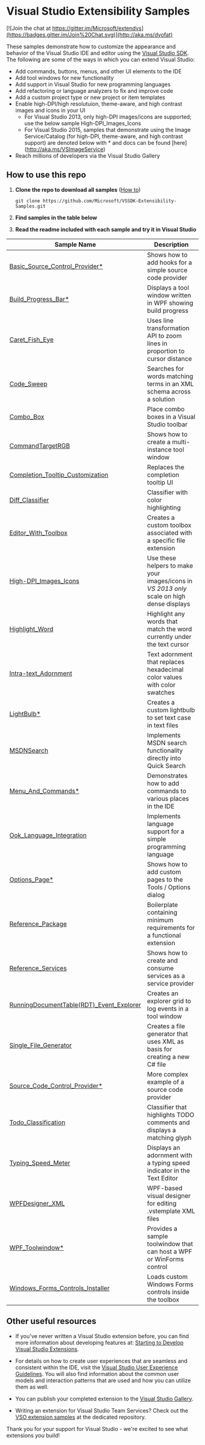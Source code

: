 # Visual Studio Extensibility Samples

[![Join the chat at https://gitter.im/Microsoft/extendvs](https://badges.gitter.im/Join%20Chat.svg)](http://aka.ms/dyofat)

These samples demonstrate how to customize the appearance and behavior of the 
Visual Studio IDE and editor using the [Visual Studio SDK](http://aka.ms/v8wgap). 
The following are some of the ways in which you can extend Visual Studio: 

* Add commands, buttons, menus, and other UI elements to the IDE
* Add tool windows for new functionality
* Add support in Visual Studio for new programming languages
* Add refactoring or language analyzers to fix and improve code
* Add a custom project type or new project or item templates
* Enable high-DPI/high resolutuion, theme-aware, and high contrast images and icons in your UI
  * For Visual Studio 2013, only high-DPI images/icons are supported; use the below sample High-DPI_Images_Icons
  * For Visual Studio 2015, samples that demonstrate using the Image Service/Catalog (for high-DPI, theme-aware, 
    and high contrast support) are denoted below with * and docs can be found [here] (http://aka.ms/VSImageService)
* Reach millions of developers via the Visual Studio Gallery

## How to use this repo

1. **Clone the repo to download all samples** ([How to](https://git-scm.com/book/en/v2/Git-Basics-Getting-a-Git-Repository#Cloning-an-Existing-Repository))

    `git clone https://github.com/Microsoft/VSSDK-Extensibility-Samples.git`
2. **Find samples in the table below**
3. **Read the readme included with each sample and try it in Visual Studio**


|                              Sample Name | Description                                                                                |
| ---------------------------------------- | ------------------------------------------------------------------------------------------ |
|           [Basic_Source_Control_Provider*](Basic_Source_Control_Provider/) | Shows how to add hooks for a simple source code provider                                   |  
|                      [Build_Progress_Bar*](Build_Progress_Bar/) | Displays a tool window written in WPF showing build progress                               |
|                           [Caret_Fish_Eye](Caret_Fish_Eye/) | Uses line transformation API to zoom lines in proportion to cursor distance                |
|                               [Code_Sweep](Code_Sweep/) | Searches for words matching terms in an XML schema across a solution                       |
|                                [Combo_Box](Combo_Box/) | Place combo boxes in a Visual Studio toolbar                                               |
|                         [CommandTargetRGB](CommandTargetRGB/) | Shows how to create a multi-instance tool window                                           |
|         [Completion_Tooltip_Customization](Completion_Tooltip_Customization/) | Replaces the completion tooltip UI                                                         |
|                          [Diff_Classifier](Diff_Classifier/) | Classifier with color highlighting                                                         |
|                      [Editor_With_Toolbox](Editor_With_Toolbox/) | Creates a custom toolbox associated with a specific file extension                         |
|                    [High-DPI_Images_Icons](High-DPI_Images_Icons/) | Use these helpers to make your images/icons in *VS 2013 only* scale on high dense displays |
|                           [Highlight_Word](Highlight_Word/) | Highlight any words that match the word currently under the text cursor                    |
|                     [Intra-text_Adornment](Intra-text_Adornment/) | Text adornment that replaces hexadecimal color values with color swatches                  |
|                               [LightBulb*](LightBulb/) | Creates a custom lightbulb to set text case in text files                                  |
|                               [MSDNSearch](MSDNSearch/) | Implements MSDN search functionality directly into Quick Search                            |
|                       [Menu_And_Commands*](Menu_And_Commands/) | Demonstrates how to add commands to various places in the IDE                              |
|                 [Ook_Language_Integration](Ook_Language_Integration/) | Implements language support for a simple programming language                              |
|                            [Options_Page*](Options_Page/) | Shows how to add custom pages to the Tools / Options dialog                                |
|                        [Reference_Package](Reference_Package/) | Boilerplate containing minimum requirements for a functional extension                     |
|                       [Reference_Services](Reference_Services/) | Shows how to create and consume services as a service provider                             |
| [RunningDocumentTable(RDT)_Event_Explorer](RunningDocumentTable%28RDT%29_Event_Explorer/) | Creates an explorer grid to log events in a tool window                                    |
|                    [Single_File_Generator](Single_File_Generator/) | Creates a file generator that uses XML as basis for creating a new C# file                 |
|            [Source_Code_Control_Provider*](Source_Code_Control_Provider/) | More complex example of a source code provider                                             |
|                      [Todo_Classification](Todo_Classification/) | Classifier that highlights TODO comments and displays a matching glyph                     |
|                       [Typing_Speed_Meter](Typing_Speed_Meter/) | Displays an adornment with a typing speed indicator in the Text Editor                     |
|                          [WPFDesigner_XML](WPFDesigner_XML/) | WPF-based visual designer for editing .vstemplate XML files                                |
|                          [WPF_Toolwindow*](WPF_Toolwindow/) | Provides a sample toolwindow that can host a WPF or WinForms control                       |
|         [Windows_Forms_Controls_Installer](Windows_Forms_Controls_Installer/) | Loads custom Windows Forms controls inside the toolbox                                     |

<!-- |          IronPython_Integrated_Shell |Demonstrates how to create an integrated shell for IronPython  
    |   IronPython_Integration | Demonstrates a custom project type and WinForms designer for IronPython
|   IronPython_Studio_VS_Shell_Isolated | Example of using the isolated shell to host a language service -->

## Other useful resources

* If you've never written a Visual Studio extension before, you can find more 
information about developing features at: 
[Starting to Develop Visual Studio Extensions](http://aka.ms/pyigr3).
* For details on how to create user experiences that are seamless and consistent within the IDE, visit
 the [Visual Studio User Experience Guidelines](http://aka.ms/o111mv). You will also find information
 about the common user models and interaction patterns that are used and how you can utilize them as well.

* You can publish your completed extension to the 
[Visual Studio Gallery](http://aka.ms/g4brw3).  

* Writing an extension for Visual Studio Team Services? Check out the 
[VSO extension samples](http://aka.ms/ph0rr5) at 
the dedicated repository.

Thank you for your support for Visual Studio - we're excited to see what extensions
*you* build!
